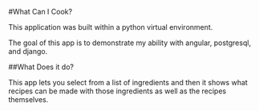#What Can I Cook?

This application was built within a python virtual environment.

The goal of this app is to demonstrate my ability with angular, postgresql, and django.

##What Does it do?

This app lets you select from a list of ingredients and then it shows what recipes can be made with those ingredients as well as the recipes themselves.
